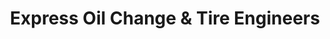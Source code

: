 ---
title: "Express Oil Change & Tire Engineers"
url: /duluth/express-oil-change-and-tire-engineers-peachtree-industrial-boulevard/
shop: tyres
---